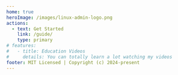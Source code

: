 ```yaml
---
home: true
heroImage: /images/linux-admin-logo.png
actions:
  - text: Get Started
    link: /guide/
    type: primary
# features:
#   - title: Education Videos
#     details: You can totally learn a lot watching my videos
footer: MIT Licensed | Copyright (c) 2024-present
---
```

